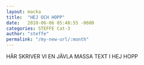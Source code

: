```yaml
---
layout: macka
title:  "HEJ OCH HOPP"
date:   2010-06-06 05:48:55 -0600
categories: STEFFE Cat-3
author: "steffe"
permalink: "/my-new-url/:month"
---
```


HÄR SKRIVER VI EN JÄVLA MASSA TEXT I HEJ HOPP
